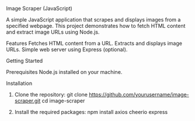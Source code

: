 Image Scraper (JavaScript)

A simple JavaScript application that scrapes and displays images from a specified webpage. This project demonstrates how to fetch HTML content and extract image URLs using Node.js.

Features
Fetches HTML content from a URL.
Extracts and displays image URLs.
Simple web server using Express (optional).

Getting Started

Prerequisites
Node.js installed on your machine.

Installation
1. Clone the repository: git clone https://github.com/yourusername/image-scraper.git cd image-scraper

2. Install the required packages: npm install axios cheerio express